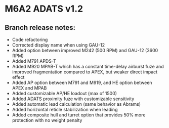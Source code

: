 # M6A2 ADATS v1.2

## Branch release notes:

<p>
	<ul> 
		<li>Code refactoring</li>
		<li>Corrected display name when using GAU-12</li>
		<li>Added option between improved M242 (500 RPM) and GAU-12 (3600 RPM)</li>
		<li>Added M791 APDS-T</li>
		<li>Added M920 MPAB-T which has a constant time-delay airburst fuze and improved fragmentation compared to APEX, but weaker direct impact effect</li>
		<li>Added AP option between M791 and M919, and HE option between APEX and MPAB</li>
		<li>Added customizable AP/HE loadout (max of 1500)</li>
		<li>Added ADATS proximity fuze with customizable sensitivity </li>
		<li>Added automatic lead calculation (same behavior as Abrams)</li>
		<li>Added horizontal reticle stabilization when leading</li>
		<li>Added composite hull and turret option that provides 50% more protection with no weight penalty</li>
	</ul>
</p>
